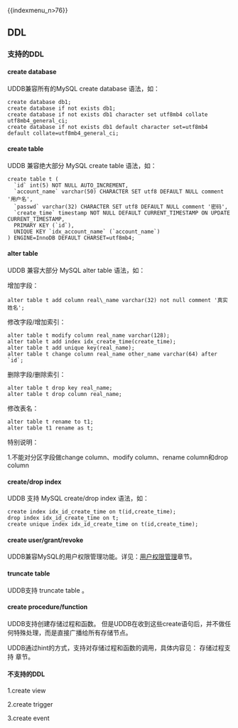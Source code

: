 {{indexmenu_n>76}}

## DDL

### 支持的DDL

#### create database

UDDB兼容所有的MySQL create database 语法，如：
```
create database db1;
create database if not exists db1;
create database if not exists db1 character set utf8mb4 collate utf8mb4_general_ci;
create database if not exists db1 default character set=utf8mb4 default collate=utf8mb4_general_ci;   
```
#### create table

UDDB 兼容绝大部分 MySQL create table 语法，如：
```
create table t (
  `id` int(5) NOT NULL AUTO_INCREMENT,
  `account_name` varchar(50) CHARACTER SET utf8 DEFAULT NULL comment '用户名',
  `passwd` varchar(32) CHARACTER SET utf8 DEFAULT NULL comment '密码',
  `create_time` timestamp NOT NULL DEFAULT CURRENT_TIMESTAMP ON UPDATE CURRENT_TIMESTAMP,
  PRIMARY KEY (`id`),
  UNIQUE KEY `idx_account_name` (`account_name`)
) ENGINE=InnoDB DEFAULT CHARSET=utf8mb4;
```
####  alter table

UDDB 兼容大部分 MySQL alter table 语法，如：

增加字段：

``` alter table t add column real\_name varchar(32) not null comment '真实姓名'; ```

修改字段/增加索引：
```
alter table t modify column real_name varchar(128);
alter table t add index idx_create_time(create_time);
alter table t add unique key(real_name);
alter table t change column real_name other_name varchar(64) after `id`;
```
删除字段/删除索引：
```
alter table t drop key real_name; 
alter table t drop column real_name; 
```

修改表名：

```
alter table t rename to t1; 
alter table t1 rename as t; 
```

特别说明：

1.不能对分区字段做change column、modify column、rename column和drop column

####  create/drop index

UDDB 支持 MySQL create/drop index 语法，如：
```
create index idx_id_create_time on t(id,create_time);
drop index idx_id_create_time on t;
create unique index idx_id_create_time on t(id,create_time);  
```
####  create user/grant/revoke

UDDB兼容MySQL的用户权限管理功能。详见：[用户权限管理](/database/uddb/user/)章节。

####  truncate table

UDDB支持 truncate table 。

#### create procedure/function

UDDB支持创建存储过程和函数。 但是UDDB在收到这些create语句后，并不做任何特殊处理，而是直接广播给所有存储节点。

UDDB通过hint的方式，支持对存储过程和函数的调用，具体内容见： 存储过程支持 章节。

#### 不支持的DDL

1.create view

2.create trigger

3.create event
